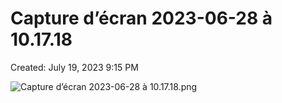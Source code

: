 # Capture d’écran 2023-06-28 à 10.17.18

Created: July 19, 2023 9:15 PM

![Capture d’écran 2023-06-28 à 10.17.18.png](Capture%20d%E2%80%99e%CC%81cran%202023-06-28%20a%CC%80%2010%2017%2018%2089238602611d44f0a33f152682a6e6d6/Capture_decran_2023-06-28_a_10.17.18.png)